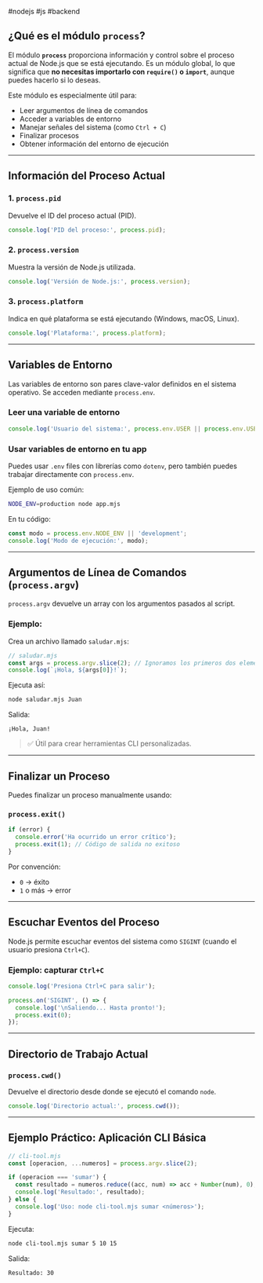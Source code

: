 #nodejs #js #backend

## ¿Qué es el módulo `process`?

El módulo **`process`** proporciona información y control sobre el proceso actual de Node.js que se está ejecutando. Es un módulo global, lo que significa que **no necesitas importarlo con `require()` o `import`**, aunque puedes hacerlo si lo deseas.

Este módulo es especialmente útil para:
- Leer argumentos de línea de comandos
- Acceder a variables de entorno
- Manejar señales del sistema (como `Ctrl + C`)
- Finalizar procesos
- Obtener información del entorno de ejecución

---

## Información del Proceso Actual

### 1. `process.pid`

Devuelve el ID del proceso actual (PID).

```javascript
console.log('PID del proceso:', process.pid);
```

### 2. `process.version`

Muestra la versión de Node.js utilizada.

```javascript
console.log('Versión de Node.js:', process.version);
```

### 3. `process.platform`

Indica en qué plataforma se está ejecutando (Windows, macOS, Linux).

```javascript
console.log('Plataforma:', process.platform);
```

---

## Variables de Entorno

Las variables de entorno son pares clave-valor definidos en el sistema operativo. Se acceden mediante `process.env`.

### Leer una variable de entorno

```javascript
console.log('Usuario del sistema:', process.env.USER || process.env.USERNAME);
```

### Usar variables de entorno en tu app

Puedes usar `.env` files con librerías como `dotenv`, pero también puedes trabajar directamente con `process.env`.

Ejemplo de uso común:

```bash
NODE_ENV=production node app.mjs
```

En tu código:

```javascript
const modo = process.env.NODE_ENV || 'development';
console.log('Modo de ejecución:', modo);
```

---

## Argumentos de Línea de Comandos (`process.argv`)

`process.argv` devuelve un array con los argumentos pasados al script.

### Ejemplo:

Crea un archivo llamado `saludar.mjs`:

```javascript
// saludar.mjs
const args = process.argv.slice(2); // Ignoramos los primeros dos elementos
console.log(`¡Hola, ${args[0]}!`);
```

Ejecuta así:
```bash
node saludar.mjs Juan
```

Salida:
```
¡Hola, Juan!
```

> ✅ Útil para crear herramientas CLI personalizadas.

---

## Finalizar un Proceso

Puedes finalizar un proceso manualmente usando:

### `process.exit()`

```javascript
if (error) {
  console.error('Ha ocurrido un error crítico');
  process.exit(1); // Código de salida no exitoso
}
```

Por convención:
- `0` → éxito
- `1` o más → error

---

## Escuchar Eventos del Proceso

Node.js permite escuchar eventos del sistema como `SIGINT` (cuando el usuario presiona `Ctrl+C`).

### Ejemplo: capturar `Ctrl+C`

```javascript
console.log('Presiona Ctrl+C para salir');

process.on('SIGINT', () => {
  console.log('\nSaliendo... Hasta pronto!');
  process.exit(0);
});
```

---

## Directorio de Trabajo Actual

### `process.cwd()`

Devuelve el directorio desde donde se ejecutó el comando `node`.

```javascript
console.log('Directorio actual:', process.cwd());
```

---

## Ejemplo Práctico: Aplicación CLI Básica

```javascript
// cli-tool.mjs
const [operacion, ...numeros] = process.argv.slice(2);

if (operacion === 'sumar') {
  const resultado = numeros.reduce((acc, num) => acc + Number(num), 0);
  console.log('Resultado:', resultado);
} else {
  console.log('Uso: node cli-tool.mjs sumar <números>');
}
```

Ejecuta:
```bash
node cli-tool.mjs sumar 5 10 15
```

Salida:
```
Resultado: 30
```

